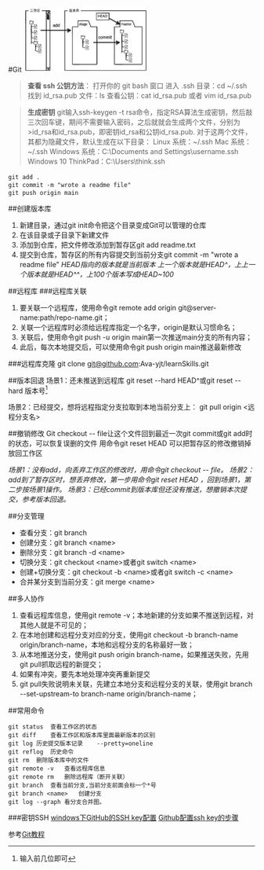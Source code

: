#Git
<img decoding="async" src="img/Git.png" width="50%">

>**查看 ssh 公钥方法**：
打开你的 git bash 窗口
进入 .ssh 目录：cd ~/.ssh
找到 id_rsa.pub 文件：ls
查看公钥：cat id_rsa.pub 或者 vim id_rsa.pub

>**生成密钥**
git输入ssh-keygen -t rsa命令，指定RSA算法生成密钥，然后敲三次回车键，期间不需要输入密码，之后就就会生成两个文件，分别为>id_rsa和id_rsa.pub，即密钥id_rsa和公钥id_rsa.pub. 对于这两个文件，其都为隐藏文件，默认生成在以下目录：
Linux 系统：~/.ssh
Mac 系统：~/.ssh
Windows 系统：C:\Documents and Settings\username\.ssh
Windows 10 ThinkPad：C:\Users\think.ssh
```
git add .
git commit -m "wrote a readme file"
git push origin main
```
##创建版本库

1. 新建目录，通过git init命令把这个目录变成Git可以管理的仓库
2. 在该目录或子目录下新建文件
3. 添加到仓库，把文件修改添加到暂存区git add readme.txt
4. 提交到仓库，暂存区的所有内容提交到当前分支git commit -m "wrote a readme file"
*HEAD指向的版本就是当前版本 上一个版本就是HEAD\^，上上一个版本就是HEAD\^^，上100个版本写成HEAD~100*

##远程库
###远程库关联
1. 要关联一个远程库，使用命令git remote add origin git@server-name:path/repo-name.git；
2. 关联一个远程库时必须给远程库指定一个名字，origin是默认习惯命名；
3. 关联后，使用命令git push -u origin main第一次推送main分支的所有内容；
4. 此后，每次本地提交后，可以使用命令git push origin main推送最新修改

###远程库克隆
git clone git@github.com:Ava-yjt/learnSkills.git

##版本回退
场景1：还未推送到远程库</u>
git reset --hard HEAD^或git reset --hard 版本号[^1]

场景2：已经提交，想将远程指定分支拉取到本地当前分支上：
git pull origin <远程分支名>
[^1]:输入前几位即可


##撤销修改
Git checkout -- file让这个文件回到最近一次git commit或git add时的状态，可以恢复误删的文件
用命令git reset HEAD <file>可以把暂存区的修改撤销掉放回工作区

*场景1：没有add，向丢弃工作区的修改时，用命令git checkout -- file。
场景2：add到了暂存区时，想丢弃修改，第一步用命令git reset HEAD <file>，回到场景1，第二步按场景1操作。
场景3：已经commit到版本库但还没有推送，想撤销本次提交，参考版本回退。*

##分支管理

- 查看分支：git branch
- 创建分支：git branch \<name>
- 删除分支：git branch -d \<name>
- 切换分支：git checkout \<name>或者git switch \<name>
- 创建+切换分支：git checkout -b \<name>或者git switch -c \<name>
- 合并某分支到当前分支：git merge \<name>


##多人协作
1. 查看远程库信息，使用git remote -v；本地新建的分支如果不推送到远程，对其他人就是不可见的；
2. 在本地创建和远程分支对应的分支，使用git checkout -b branch-name origin/branch-name，本地和远程分支的名称最好一致；
3. 从本地推送分支，使用git push origin branch-name，如果推送失败，先用git pull抓取远程的新提交；
4. 如果有冲突，要先本地处理冲突再重新提交
5. git pull失败说明未关联，先建立本地分支和远程分支的关联，使用git branch --set-upstream-to branch-name origin/branch-name；


##常用命令
```git
git status	查看工作区的状态	
git diff	查看工作区和版本库里面最新版本的区别	
git log	历史提交版本记录	--pretty=oneline
git reflog	历史命令	
git rm	删除版本库中的文件	
git remote -v	查看远程库信息	
git remote rm	删除远程库（断开关联）	
git branch	查看当前分支,当前分支前面会标一个*号	
git branch <name>	创建分支	
git log --graph 看分支合并图。
```

###密钥SSH
[windows下GitHub的SSH key配置](https://www.jianshu.com/p/9317a927e844)
[Github配置ssh key的步骤](https://blog.csdn.net/weixin_42310154/article/details/118340458)
		
 参考[Git教程](https://www.liaoxuefeng.com/wiki/896043488029600)
		
		
		
		

		
		
		
